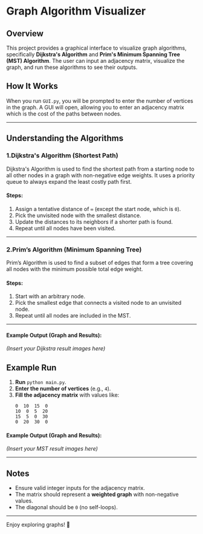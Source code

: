 # Graph Algorithm Visualizer

## Overview
This project provides a graphical interface to visualize graph algorithms, specifically **Dijkstra's Algorithm** and **Prim's Minimum Spanning Tree (MST) Algorithm**. The user can input an adjacency matrix, visualize the graph, and run these algorithms to see their outputs.

## How It Works
When you run `GUI.py`, you will be prompted to enter the number of vertices in the graph. A GUI will open, allowing you to enter an adjacency matrix which is the cost of the paths between nodes.

---
## Understanding the Algorithms
### 1.Dijkstra's Algorithm (Shortest Path)
Dijkstra's Algorithm is used to find the shortest path from a starting node to all other nodes in a graph with non-negative edge weights. It uses a priority queue to always expand the least costly path first.

#### Steps:
1. Assign a tentative distance of `∞` (except the start node, which is `0`).
2. Pick the unvisited node with the smallest distance.
3. Update the distances to its neighbors if a shorter path is found.
4. Repeat until all nodes have been visited.

---

### 2.Prim’s Algorithm (Minimum Spanning Tree)
Prim’s Algorithm is used to find a subset of edges that form a tree covering all nodes with the minimum possible total edge weight.

#### Steps:
1. Start with an arbitrary node.
2. Pick the smallest edge that connects a visited node to an unvisited node.
3. Repeat until all nodes are included in the MST.

---

#### Example Output (Graph and Results):
_(Insert your Dijkstra result images here)_


## Example Run
1. **Run** `python main.py`.
2. **Enter the number of vertices** (e.g., `4`).
3. **Fill the adjacency matrix** with values like:
   ```
   0  10  15  0
   10  0  5  20
   15  5  0  30
   0  20  30  0
   ```

#### Example Output (Graph and Results):
_(Insert your MST result images here)_

---

## Notes
- Ensure valid integer inputs for the adjacency matrix.
- The matrix should represent a **weighted graph** with non-negative values.
- The diagonal should be `0` (no self-loops).

---
Enjoy exploring graphs! 🚀


